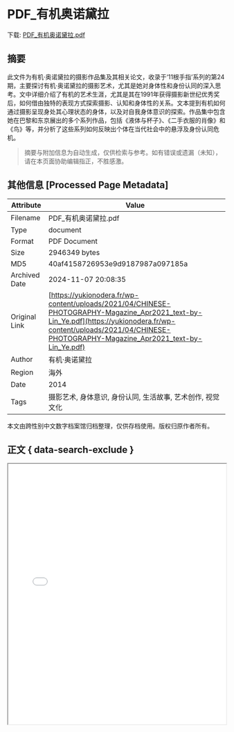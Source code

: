 # PDF_有机奥诺黛拉

<!-- tcd_download_link -->
下载: <a href="../PDF_有机奥诺黛拉.pdf" download>PDF_有机奥诺黛拉.pdf</a>
<!-- tcd_download_link_end -->

## 摘要

<!-- tcd_abstract -->
此文件为有机·奥诺黛拉的摄影作品集及其相关论文，收录于‘11根手指’系列的第24期，主要探讨有机·奥诺黛拉的摄影艺术，尤其是她对身体性和身份认同的深入思考。文中详细介绍了有机的艺术生涯，尤其是其在1991年获得摄影新世纪优秀奖后，如何借由独特的表现方式探索摄影、认知和身体性的关系。文本提到有机如何通过摄影呈现身处其心理状态的身体，以及对自我身体意识的探索。作品集中包含她在巴黎和东京展出的多个系列作品，包括《液体与杯子》、《二手衣服的肖像》和《鸟》等，并分析了这些系列如何反映出个体在当代社会中的悬浮及身份认同危机。

<!-- tcd_abstract_end -->

> 摘要与附加信息为自动生成，仅供检索与参考。如有错误或遗漏（未知），请在本页面协助编辑指正，不胜感激。

## 其他信息 [Processed Page Metadata]

| Attribute       | Value                                  |
|-----------------|----------------------------------------|
| Filename        | PDF_有机奥诺黛拉.pdf                             |
| Type            | document                                 |
| Format          | PDF Document                               |
| Size            | 2946349 bytes                           |
| MD5             | 40af4158726953e9d9187987a097185a                                  |
| Archived Date   | 2024-11-07 20:08:35                             |
| Original Link   | [https://yukionodera.fr/wp-content/uploads/2021/04/CHINESE-PHOTOGRAPHY-Magazine_Apr2021_text-by-Lin_Ye.pdf](https://yukionodera.fr/wp-content/uploads/2021/04/CHINESE-PHOTOGRAPHY-Magazine_Apr2021_text-by-Lin_Ye.pdf)                         |
| Author          | 有机·奥诺黛拉                               |
| Region          | 海外                               |
| Date            | 2014                                 |
| Tags            | 摄影艺术, 身体意识, 身份认同, 生活故事, 艺术创作, 视觉文化                                 |

本文由跨性别中文数字档案馆归档整理，仅供存档使用。版权归原作者所有。


## 正文 { data-search-exclude }

<!-- tcd_main_text -->
<iframe src="../PDF_有机奥诺黛拉.pdf" width="100%" height="600px">
    <p>无法显示PDF，请下载查看。</p>
</iframe>
<!-- tcd_main_text_end -->

